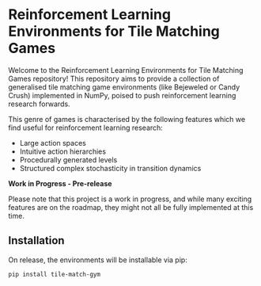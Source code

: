# Reinforcement Learning Environments for Tile Matching Games


Welcome to the Reinforcement Learning Environments for Tile Matching Games repository! This repository aims to provide a collection of generalised tile matching game environments (like Bejeweled or Candy Crush) implemented in NumPy, poised to push reinforcement learning research forwards.

This genre of games is characterised by the following features which we find useful for reinforcement learning research:
- Large action spaces
- Intuitive action hierarchies
- Procedurally generated levels
- Structured complex stochasticity in transition dynamics

**Work in Progress - Pre-release**

Please note that this project is a work in progress, and while many exciting features are on the roadmap, they might not all be fully implemented at this time.

## Installation
On release, the environments will be installable via pip:

```pip install tile-match-gym```
